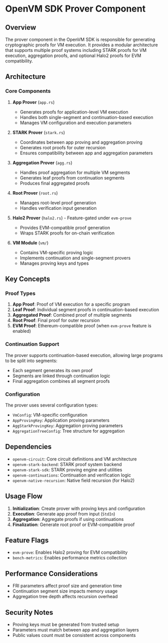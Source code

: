 # OpenVM SDK Prover Component

## Overview

The prover component in the OpenVM SDK is responsible for generating cryptographic proofs for VM execution. It provides a modular architecture that supports multiple proof systems including STARK proofs for VM execution, aggregation proofs, and optional Halo2 proofs for EVM compatibility.

## Architecture

### Core Components

1. **App Prover** (`app.rs`)
   - Generates proofs for application-level VM execution
   - Handles both single-segment and continuation-based execution
   - Manages VM configuration and execution parameters

2. **STARK Prover** (`stark.rs`)
   - Coordinates between app proving and aggregation proving
   - Generates root proofs for outer recursion
   - Ensures compatibility between app and aggregation parameters

3. **Aggregation Prover** (`agg.rs`)
   - Handles proof aggregation for multiple VM segments
   - Generates leaf proofs from continuation segments
   - Produces final aggregated proofs

4. **Root Prover** (`root.rs`)
   - Manages root-level proof generation
   - Handles verification input generation

5. **Halo2 Prover** (`halo2.rs`) - Feature-gated under `evm-prove`
   - Provides EVM-compatible proof generation
   - Wraps STARK proofs for on-chain verification

6. **VM Module** (`vm/`)
   - Contains VM-specific proving logic
   - Implements continuation and single-segment provers
   - Manages proving keys and types

## Key Concepts

### Proof Types

1. **App Proof**: Proof of VM execution for a specific program
2. **Leaf Proof**: Individual segment proofs in continuation-based execution
3. **Aggregated Proof**: Combined proof of multiple segments
4. **Root Proof**: Final proof for outer recursion
5. **EVM Proof**: Ethereum-compatible proof (when `evm-prove` feature is enabled)

### Continuation Support

The prover supports continuation-based execution, allowing large programs to be split into segments:
- Each segment generates its own proof
- Segments are linked through continuation logic
- Final aggregation combines all segment proofs

### Configuration

The prover uses several configuration types:
- `VmConfig`: VM-specific configuration
- `AppProvingKey`: Application proving parameters
- `AggStarkProvingKey`: Aggregation proving parameters
- `AggregationTreeConfig`: Tree structure for aggregation

## Dependencies

- `openvm-circuit`: Core circuit definitions and VM architecture
- `openvm-stark-backend`: STARK proof system backend
- `openvm-stark-sdk`: STARK proving engine and utilities
- `openvm-continuations`: Continuation and verification logic
- `openvm-native-recursion`: Native field recursion (for Halo2)

## Usage Flow

1. **Initialization**: Create prover with proving keys and configuration
2. **Execution**: Generate app proof from input (`StdIn`)
3. **Aggregation**: Aggregate proofs if using continuations
4. **Finalization**: Generate root proof or EVM-compatible proof

## Feature Flags

- `evm-prove`: Enables Halo2 proving for EVM compatibility
- `bench-metrics`: Enables performance metrics collection

## Performance Considerations

- FRI parameters affect proof size and generation time
- Continuation segment size impacts memory usage
- Aggregation tree depth affects recursion overhead

## Security Notes

- Proving keys must be generated from trusted setup
- Parameters must match between app and aggregation layers
- Public values count must be consistent across components